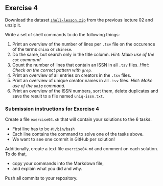 ## Exercise 4

Download the dataset [`shell-lesson.zip`](https://librarycarpentry.org/lc-shell/data/shell-lesson.zip) from the previous lecture 02 and unzip it.

Write a set of shell commands to do the following things:

1. Print an overview of the number of lines per `.tsv` file on the occurence of the terms `china` or `chinese`.
2. Do the same, but search only in the title column. _Hint: Make use of the `cut` command._
3. Count the number of lines that contain an ISSN in all `.tsv` files. _Hint: Check on the correct pattern with `grep`._
4. Print an overview of all entries on creators in the `.tsv` files.
5. Print an overview of unique creator names in all `.tsv` files. _Hint: Make use of the `uniq` command._
6. Print an overview of the ISSN numbers, sort them, delete duplicates and save the result to a file named `uniq-issn.txt`.

### Submission instructions for Exercise 4

Create a file `exercise04.sh` that will contain your solutions to the 6 tasks.

* First line has to be `#!/bin/bash`
* Each line contains the command to solve one of the tasks above.
* We want to see one commit in GitHub per solution!

Additionally, create a text file `exercise04.md` and comment on each solution. To do that,

* copy your commands into the Markdown file,
* and explain what you did and why.

Push all commits to your repository.
